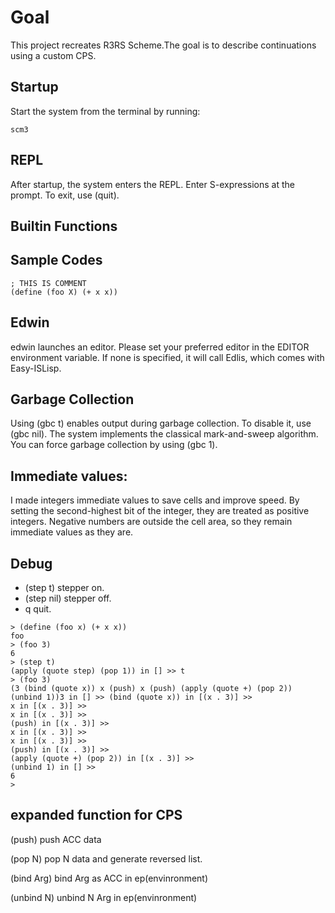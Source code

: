 # Goal
This project recreates R3RS Scheme.The goal is to describe continuations using a custom CPS.

## Startup
Start the system from the terminal by running:

```
scm3

```

## REPL
After startup, the system enters the REPL.
Enter S-expressions at the prompt.
To exit, use (quit).


## Builtin Functions

## Sample Codes

```
; THIS IS COMMENT
(define (foo X) (+ x x))

```

## Edwin
edwin launches an editor. Please set your preferred editor in the EDITOR environment variable. If none is specified, it will call Edlis, which comes with Easy-ISLisp.

## Garbage Collection
Using (gbc t) enables output during garbage collection.
To disable it, use (gbc nil).
The system implements the classical mark-and-sweep algorithm.
You can force garbage collection by using (gbc 1).


## Immediate values:
I made integers immediate values to save cells and improve speed. By setting the second-highest bit of the integer, they are treated as positive integers. Negative numbers are outside the cell area, so they remain immediate values as they are.

## Debug
- (step t)  stepper on.
- (step nil) stepper off.
- q   quit.

```
> (define (foo x) (+ x x))
foo
> (foo 3)
6
> (step t)
(apply (quote step) (pop 1)) in [] >> t
> (foo 3)
(3 (bind (quote x)) x (push) x (push) (apply (quote +) (pop 2)) (unbind 1))3 in [] >> (bind (quote x)) in [(x . 3)] >> 
x in [(x . 3)] >> 
x in [(x . 3)] >> 
(push) in [(x . 3)] >> 
x in [(x . 3)] >> 
x in [(x . 3)] >> 
(push) in [(x . 3)] >> 
(apply (quote +) (pop 2)) in [(x . 3)] >> 
(unbind 1) in [] >> 
6
> 
```


## expanded function for CPS

(push)  push ACC data

(pop N)   pop N data and generate reversed list.

(bind Arg) bind Arg as ACC in ep(envinronment)

(unbind N) unbind N Arg in ep(envinronment)